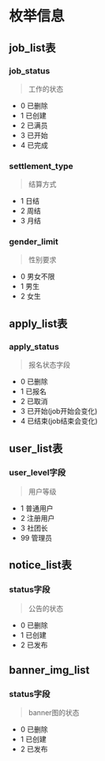 # 枚举信息

## job_list表
### job_status
> 工作的状态

* 0 已删除
* 1 已创建
* 2 已满员
* 3 已开始
* 4 已完成

### settlement_type
> 结算方式

* 1 日结
* 2 周结
* 3 月结

### gender_limit
> 性别要求

* 0 男女不限
* 1 男生
* 2 女生

## apply_list表
### apply_status
> 报名状态字段

* 0 已删除
* 1 已报名
* 2 已取消
* 3 已开始(job开始会变化)
* 4 已结束(job结束会变化)

## user_list表
### user_level字段
> 用户等级

* 1 普通用户
* 2 注册用户
* 3 社团长
* 99 管理员

## notice_list表
### status字段
> 公告的状态

* 0 已删除
* 1 已创建
* 2 已发布

## banner_img_list
### status字段
> banner图的状态

* 0 已删除
* 1 已创建
* 2 已发布

